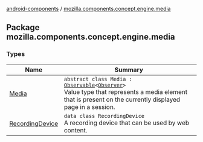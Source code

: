 [android-components](../index.md) / [mozilla.components.concept.engine.media](./index.md)

## Package mozilla.components.concept.engine.media

### Types

| Name | Summary |
|---|---|
| [Media](-media/index.md) | `abstract class Media : `[`Observable`](../mozilla.components.support.base.observer/-observable/index.md)`<`[`Observer`](-media/-observer/index.md)`>`<br>Value type that represents a media element that is present on the currently displayed page in a session. |
| [RecordingDevice](-recording-device/index.md) | `data class RecordingDevice`<br>A recording device that can be used by web content. |
